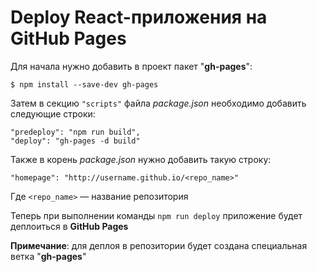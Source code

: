 # Deploy React-приложения на GitHub Pages
Для начала нужно добавить в проект пакет "**gh-pages**":
```
$ npm install --save-dev gh-pages
```

Затем в секцию `"scripts"` файла *package.json* необходимо добавить следующие строки:
```
"predeploy": "npm run build",
"deploy": "gh-pages -d build"
```

Также в корень *package.json* нужно добавить такую строку:
```
"homepage": "http://username.github.io/<repo_name>"
```

Где `<repo_name>` — название репозитория

Теперь при выполнении команды `npm run deploy` приложение будет деплоиться в **GitHub Pages**

**Примечание**: для деплоя в репозитории будет создана специальная ветка "**gh-pages**"